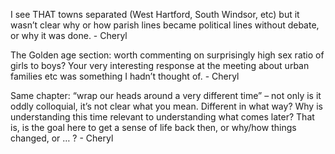 I see THAT towns separated (West Hartford, South Windsor, etc) but it wasn’t clear why or how parish lines became political lines without debate, or why it was done. - Cheryl

The Golden age section: worth commenting on surprisingly high sex ratio of girls to boys? Your very interesting response at the meeting about urban families etc was something I hadn’t thought of. - Cheryl

Same chapter: “wrap our heads around a very different time” – not only is it oddly colloquial, it’s not clear what you mean. Different in what way? Why is understanding this time relevant to understanding what comes later? That is, is the goal here to get a sense of life back then, or why/how things changed, or … ? - Cheryl
